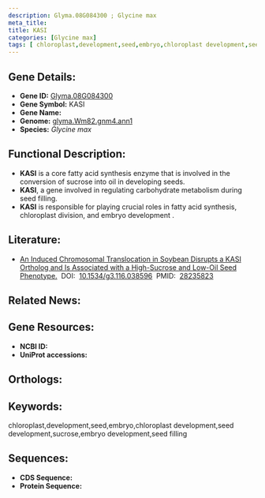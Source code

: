 ```yaml
---
description: Glyma.08G084300 ; Glycine max
meta_title:
title: KASI
categories: [Glycine max]
tags: [ chloroplast,development,seed,embryo,chloroplast development,seed development,sucrose,embryo development,seed filling ]
---
```


## Gene Details:
- **Gene ID:**	[Glyma.08G084300]()
- **Gene Symbol:** KASI
- **Gene Name:** 
- **Genome:** [glyma.Wm82.gnm4.ann1]()
- **Species:** *Glycine max*

## Functional Description:
   - **KASI** is a core fatty acid synthesis enzyme that is involved in the conversion of sucrose into oil in developing seeds.
   - **KASI**, a gene involved in regulating carbohydrate metabolism during seed filling.
   - **KASI** is responsible for playing crucial roles in fatty acid synthesis, chloroplast division, and embryo development .

## Literature:
   - [An Induced Chromosomal Translocation in Soybean Disrupts a KASI Ortholog and Is Associated with a High-Sucrose and Low-Oil Seed Phenotype.]( https://www.ncbi.nlm.nih.gov/pmc/articles/PMC5386870/)&nbsp;&nbsp;DOI:&nbsp;&nbsp;[10.1534/g3.116.038596](https://www.ncbi.nlm.nih.gov/pmc/articles/PMC5386870/)&nbsp;&nbsp;PMID:&nbsp;&nbsp;[28235823](https://pubmed.ncbi.nlm.nih.gov/28235823/)

## Related News:

## Gene Resources:
- **NCBI ID:** [](https://www.ncbi.nlm.nih.gov/gene/?term=)
- **UniProt accessions:** [](https://www.uniprot.org/uniprotkb//entry)

## Orthologs:

## Keywords:
chloroplast,development,seed,embryo,chloroplast development,seed development,sucrose,embryo development,seed filling

## Sequences:
- **CDS Sequence:**
- **Protein Sequence:**
